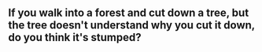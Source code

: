 ## If you walk into a forest and cut down a tree, but the tree doesn't understand why you cut it down, do you think it's stumped?
